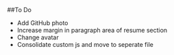 ##To Do
* Add GitHub photo
* Increase margin in paragraph area of resume section
* Change avatar
* Consolidate custom js and move to seperate file